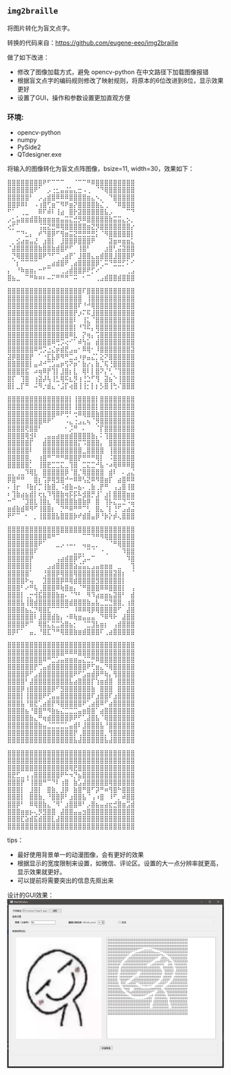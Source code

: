 ## `img2braille`

将图片转化为盲文点字。

转换的代码来自：https://github.com/eugene-eeo/img2braille

做了如下改进：
 - 修改了图像加载方式，避免 opencv-python 在中文路径下加载图像报错
 - 根据盲文点字的编码规则修改了映射规则，将原本的6位改进到8位，显示效果更好
 - 设置了GUI，操作和参数设置更加直观方便
 
### 环境:
 - opencv-python
 - numpy
 - PySide2
 - QTdesigner.exe
 
将输入的图像转化为盲文点阵图像，bsize=11, width=30，效果如下：

⣿⣿⣿⣿⣿⣿⣿⣿⠟⠋⠉⠉⠉⠀⠀⠈⠉⠉⠛⠿⣿⣿⣿⣿⣿⣿⣿⣿⣿
⣿⣿⣿⣿⣿⣿⠟⠁⠀⡠⢐⣂⣤⣬⣥⣄⣒⠠⢀⠀⠈⠙⢿⣿⣿⣿⣿⣿⣿
⣿⣿⣿⣿⣿⠃⠀⡠⣠⣾⣿⠿⠿⠿⣿⣿⣿⣿⣶⣄⠢⡀⠀⠙⣿⣿⣿⣿⣿
⣿⣿⡿⠿⠇⠀⠠⢰⣿⢋⣶⠉⠻⠟⣶⡝⣿⣿⣿⣿⣷⣌⢀⠀⠈⠿⣿⣿⣿
⠋⠁⠀⢀⣀⠀⠀⠿⠏⠾⠇⢸⣴⠀⣿⡗⣽⣿⣿⣿⣿⣿⣧⡠⠀⠀⠀⠉⠙
⡠⣂⣥⣶⣶⣾⣿⣷⣶⣶⣶⣶⣤⣭⣍⣚⡻⠿⣿⣿⣿⣿⣿⣷⣭⣭⣄⡢⡀
⢔⡋⠁⠀⠀⠀⠀⢨⣭⣝⣛⠿⢿⣿⣿⣿⣿⣿⣶⣝⡻⣿⣿⣿⣿⣿⣿⣿⡔
⠀⠀⠉⠙⣂⡄⠀⠞⠙⣿⡿⠋⢻⣶⣭⣝⣛⣛⣛⣛⡅⠈⠻⣿⣿⣿⣿⣿⡇
⠀⡀⣪⣴⣶⣤⣜⠀⣰⣿⡇⠀⣸⣿⣿⡿⣿⣿⣿⠟⠀⠀⠀⣽⣶⠶⣶⣶⣅
⠈⣼⣿⣿⣿⣿⣿⣷⣿⣿⣷⣾⣿⠟⠋⠀⢸⣿⠃⠀⠀⠀⣰⣿⢃⣬⣽⣿⣿
⠀⡙⢿⣿⣿⣿⣿⣿⠟⠙⠋⠉⢀⣴⡟⠁⣸⣿⣿⣄⣤⣾⣿⣿⣸⣿⣿⣿⠟
⠀⠈⡆⠉⠉⠉⠉⠀⠀⣀⣴⣾⣿⠟⢀⣴⣿⣿⣿⣿⡿⢁⠭⠙⣛⣛⡋⠅⠊
⡄⠀⠘⠷⣶⣶⡄⠒⠋⠉⠀⠀⢀⣠⣾⣿⣿⡿⠟⡋⠔⠁⠀⠀⠀⠀⠀⢀⣠
⣿⣦⣀⠀⠉⠛⠷⠶⠆⠤⠍⠛⠛⠛⠉⠭⠀⠂⠉⠀⢀⣠⣾⣿⣿⣾⣿⣿⣿

⣿⣿⣿⣿⣿⣿⣿⣿⣿⣿⣿⣿⣿⣿⣿⣿⣿⠏⣿⣿⣿⣿⣿⣿⣿⣿⣿⣿⣿
⣿⣿⣿⣿⣿⣿⣿⣿⣿⣿⣿⣿⣿⣿⣿⣿⣿⠀⢸⣿⣿⣿⣿⣿⣿⣿⣿⣿⣿
⣿⣿⣿⣿⣿⣿⣿⣿⣿⣿⣿⣿⣿⣿⣿⣿⠏⠘⠚⢿⣿⣿⣿⣿⣿⣿⣿⣿⣿
⣿⣿⣿⣿⣿⣿⣿⣿⣿⣿⣿⣿⣿⣿⣿⡟⡰⠍⠯⣸⣿⣿⣿⣿⣿⣿⣿⣿⣿
⣿⣿⣿⣿⣿⣿⣿⣿⣿⣿⣿⣿⣿⣿⣿⠇⠀⢸⣅⠈⣿⣿⣿⣿⣿⣿⣿⣿⣿
⣿⣿⣿⣿⣿⣿⣿⣿⣿⣿⣿⣿⣿⣿⣿⡇⠘⠹⠯⡄⢿⣿⣿⣿⣿⣿⣿⣿⣿
⣿⣿⣿⣿⣿⣿⣿⣿⣿⣿⣿⣿⣿⣿⠿⣇⠀⡝⢶⡄⢩⣿⣿⣿⣿⣿⣿⣿⣿
⣿⣿⣿⣿⣿⣿⣿⣿⣿⣿⠿⢛⡩⢔⠊⠁⠾⢳⣥⠀⣾⣿⣿⣿⣿⣿⣿⣿⣿
⣿⣿⣿⣿⣿⣿⠿⢛⡩⣐⣌⡶⣾⣟⣠⣤⠂⠿⢿⠂⠸⣿⣿⣿⣿⣿⣿⣿⣽
⣽⡿⣿⣿⣿⡟⠀⠁⠐⣏⣧⡿⠻⠛⣉⣠⠰⡶⣤⣌⡁⣕⠝⣿⣿⣿⣿⣿⣿
⣿⣿⣿⣿⣿⡇⣤⠼⠚⢉⣡⣤⡶⢫⠝⡶⠁⣷⡔⡄⣷⡈⢯⢘⣿⣿⣿⣿⣿
⣿⣿⣿⣿⣯⠀⠴⢶⠿⡟⢹⡇⣸⣿⡆⣇⠀⢿⠇⡇⣿⠝⡌⢃⠈⢹⣿⣿⣿
⣿⡏⠀⢹⣿⠀⢰⣽⡼⢧⢸⣃⢿⠯⣆⡻⢰⢘⣑⠋⢻⠀⣽⣦⠑⢸⣿⣿⣿
⣿⡇⣀⡏⠛⠀⠬⠻⡐⣾⣄⠐⣨⡏⢴⣿⢸⢸⡂⡇⡆⡣⣿⢸⢓⠌⣿⣿⣿

⣿⣿⣿⣿⣿⣿⣿⣿⣿⣿⣿⣿⣿⣿⡇⢸⣿⣿⣿⣿⡇⣿⣿⣿⣿⣿⣿⣿⣿
⣿⣿⣿⣿⣿⣿⣿⣿⣿⣿⣿⣿⣿⣿⡇⢸⣿⣿⣿⣿⡇⣿⣿⣿⣿⣿⣿⣿⣿
⣿⣿⣿⣿⣿⣿⣿⣿⣿⣿⣿⠿⠟⢛⠃⢒⠿⢿⣿⣿⣷⣿⣿⣿⣿⣿⣿⣿⣿
⣿⣿⣿⣿⣿⣿⣿⣿⠿⠟⠁⠀⠀⠠⣄⢐⣠⣄⢦⠈⡻⣿⣿⣿⣿⣿⣿⣿⣿
⣿⣿⣿⣿⢟⣿⣿⠃⠀⠀⠀⠀⠀⠂⡨⠛⠀⠄⠀⠀⠈⡏⣿⣿⣿⣿⣿⣿⣿
⣿⣿⣿⣿⢿⣺⠇⠀⢀⣤⣤⣴⣶⣶⣾⣿⣿⣿⣿⣷⡄⠅⢹⣿⣿⣿⣿⣿⣿
⣿⣿⣿⣿⣿⡏⠀⠀⣾⣿⣿⣿⣿⣿⣿⣿⡍⠩⣿⣿⣿⡄⠀⣿⣿⣿⣿⣿⣿
⣿⣿⣿⣿⣿⠇⠀⠀⣿⣿⣿⣿⣿⣿⣿⣿⣿⣀⣿⣿⣿⣿⠀⢸⣿⣿⣿⣿⣿
⣿⣿⣿⣿⣿⡀⠀⢰⣿⠛⠉⠛⠛⠿⣿⣿⡟⠛⠛⠛⢿⡇⠀⠨⣿⣿⣿⣿⣿
⣿⣿⣿⣿⣿⡁⠀⢸⣿⣟⣉⣉⣍⣀⢹⣿⠀⣉⣍⣉⠚⣧⠐⠴⢿⠿⠿⠿⣿
⣀⡀⢀⣀⠹⢿⣇⠀⣿⣿⣿⣿⣿⡿⠈⣿⡈⢿⣿⣿⣿⣿⠀⣾⠇⠀⠄⣠⣌
⡿⣿⠛⠛⠀⠀⣿⡆⢩⡿⢿⣻⣿⠚⠒⠿⠿⢣⣝⠿⠻⣿⣶⡏⠀⣴⣿⠿⠿
⠄⢸⡖⠀⠸⣷⡎⡉⢸⣷⣿⡀⠨⣾⣷⠤⣦⠄⢀⣷⢀⡟⠛⠀⢠⣠⣿⢸⣿
⠆⢹⣷⣴⣦⣾⡇⢖⣆⠹⢻⣿⣷⢶⡯⡯⠧⣺⣿⡛⣸⠁⣰⡇⣿⣿⣿⣶⣶
⠒⠉⠀⠈⣹⣿⣇⢸⣿⣆⠈⢿⣿⣿⣿⣷⣿⣷⡿⠀⣿⠀⢹⡧⣍⣉⣙⠩⣭
⣶⣾⣷⣾⠿⠻⠋⢸⣿⣿⡆⠀⡙⠛⠿⠛⠛⠉⢃⠀⣿⣄⠈⡇⢘⠋⣠⣴⣬
⠟⠋⠉⠀⠂⠀⡀⢸⣿⣿⣿⣧⣿⣿⣿⡷⠞⣾⣿⣤⡿⠘⡷⡕⡾⢄⣿⣿⣿

⣿⣿⣿⣿⣿⣿⣿⣿⣿⣿⣿⣿⣿⣿⣿⣿⣿⣿⣿⣿⣿⣿⣿⣿⣿⣿⣿⣿⣿
⣿⣿⣿⣿⣿⣿⣿⣿⣿⠿⠛⠉⠀⠀⠀⠀⠀⠉⠉⠙⠛⠻⢿⣿⣿⣿⣿⣿⣿
⣿⣿⣿⣿⣿⣿⣿⠟⠁⠀⠀⣀⡠⠠⠤⠄⠀⢤⣤⣀⡀⠀⠀⠈⠛⢿⣿⣿⣿
⣿⣿⣿⣿⣿⣿⠏⠀⠀⠀⠀⠀⠀⠀⠀⣀⣀⡀⠉⠈⠀⠐⢀⠀⠀⠀⠹⣿⣿
⣿⣿⣿⣿⣿⡟⠀⠀⠀⠀⠀⢠⣴⣾⣿⡿⠋⣡⠤⠉⠀⠀⠀⠀⠀⠀⠀⠹⣿
⣿⣿⣿⣿⣿⡇⠀⠀⠀⣠⣴⣿⣿⣿⣿⣵⣬⣥⣄⣠⣤⣶⣶⣶⠀⣀⠀⠀⢹
⣿⣿⣿⣿⣿⠁⠀⠀⢘⣿⣿⡿⢿⣿⣿⢿⣿⣿⣿⣿⣿⣿⣿⣿⣽⣿⡆⠀⠈
⣿⣿⣿⣿⠗⢤⠀⠀⣹⣿⣿⣿⡿⠿⢿⣾⣿⣿⣿⣿⣻⣿⣿⣿⣿⣿⡇⠀⠀
⣿⣿⣿⠃⠔⠛⢧⢀⣿⣿⣿⠿⢷⣿⣶⡄⠈⠛⣿⣿⣿⠿⠿⣿⣿⣿⡇⠀⢠
⣿⣿⣿⡇⢀⡒⢺⣯⣿⣿⣿⣷⣶⠄⠈⠙⠃⠀⠻⠹⣴⣶⣶⣦⣽⣿⠃⠀⣾
⣿⣿⣿⣧⢸⣿⣾⣿⣿⣿⣿⣿⣿⣿⣾⣿⣿⣿⣷⣤⣧⣀⣉⣙⣿⣿⡀⢰⣿
⣿⣿⣿⣿⣦⣌⡙⢿⣿⣏⠉⠉⠉⠉⠀⠸⠿⠿⢿⡿⢿⣿⣿⣿⣿⠋⠀⣼⣿
⣿⣿⣿⣿⣿⣿⠇⣸⣿⣿⣾⣷⡄⠐⠿⢷⣶⣤⣤⣤⠀⠙⠿⠻⠗⠀⣼⣿⣿
⣿⣿⣿⣿⠟⠉⠀⢿⣿⣅⣍⣉⣵⣿⣦⡂⠀⠈⣉⣹⣧⣶⡆⠀⢠⣾⣿⣿⣿
⣿⡿⠏⠁⠀⣤⡀⠘⣿⣏⠙⠛⢿⣿⣿⣷⣶⣾⣿⣿⣿⠏⢀⣴⣿⣿⣿⣿⣿

⣿⣿⣿⣿⣿⣿⣿⣿⣿⣿⣿⣿⣿⣿⣿⣿⣿⣿⣿⣿⣿⣿⣿⣿⣿⣿⣿⣿⣿
⣿⣿⣿⣿⣿⣿⣿⣿⣿⣿⣿⣿⣿⠿⠿⠿⣿⣿⣿⣿⣿⣿⣿⣿⣿⣿⣿⣿⣿
⣿⣿⣿⣿⣿⣿⣿⣿⠿⠛⣉⣡⣤⣶⣶⣶⣤⣌⣉⡛⠿⣿⣿⣿⣿⣿⣿⣿⣿
⣿⣿⣿⣿⣿⣿⡟⢉⣤⣾⣿⣿⣿⣿⣿⣿⣿⣿⠟⢋⣶⣄⠙⢿⣿⣿⣿⣿⣿
⣿⣿⣿⣿⡿⠋⣠⣾⣿⣿⣿⣿⣿⣿⣿⠟⠋⣡⣶⣾⡿⠛⢷⡄⢻⣿⣿⣿⣿
⣿⣿⣿⣿⠃⣼⣿⣿⣿⣿⣿⣿⣿⣿⣧⣴⣿⣿⣿⡏⢱⣶⣾⣿⠀⣿⣿⣿⣿
⣿⣿⣿⡿⢰⣿⣿⣿⣿⣿⡿⠋⣻⣿⣿⣿⣿⣿⣿⣷⠀⣿⣿⣿⠀⣿⣿⣿⣿
⣿⣿⣿⡇⢸⣿⣿⣿⠟⢋⣤⣤⣿⣿⣿⣿⣿⣿⣿⠏⣰⣿⣿⠏⣰⣿⣿⣿⣿
⣿⣿⣿⣧⠘⣿⣟⢁⣴⣿⡟⠻⣿⣿⣿⣿⣿⠟⢁⣴⣿⠿⠋⣴⣿⣿⣿⣿⣿
⣿⣿⣿⣿⣦⠘⣿⣿⠛⠻⣷⣦⣌⣉⣉⣉⣤⣶⣿⣿⠁⣴⣿⣿⣿⣿⣿⣿⣿
⣿⣿⣿⣿⣿⣷⣄⠛⢶⣾⣿⣿⣿⣿⡿⠟⠋⢁⣼⣿⣧⠈⢿⣿⣿⣿⣿⣿⣿
⣿⣿⣿⣿⣿⣿⣿⣷⣤⣈⣉⣉⣉⣁⣤⣾⠇⣸⣿⣿⣿⣧⠘⣿⣿⣿⣿⣿⣿
⣿⣿⣿⣿⣿⣿⣿⣿⣿⣿⣿⣿⣿⣿⣿⡟⢀⣿⣿⣿⣿⣿⡀⢻⣿⣿⣿⣿⣿
⣿⣿⣿⣿⣿⣿⣿⣿⣿⣿⣿⣿⣿⣿⣿⣧⣼⣿⣿⣿⣿⣿⣧⣼⣿⣿⣿⣿⣿

⣿⣿⣿⣿⣿⣿⣿⣿⣿⣿⣿⣿⣿⣿⣿⣿⣿⣿⣿⣿⣿⣿⣿⣿⣿⣿⣿⣿⣿
⣿⣿⣿⣿⣿⣿⣿⣿⣿⣿⣿⣿⣿⣿⣿⣿⣿⣿⣿⣿⣿⣿⣿⣿⣿⣿⣿⣿⣿
⣿⣿⣿⣿⣿⣿⣿⣿⣿⣿⣿⣿⣿⣿⢿⣟⣿⣿⣿⣿⣿⣿⣿⣿⣿⣿⣿⣿⣿
⣿⣟⣋⣀⢠⢠⣿⣿⣿⣿⣿⣿⠟⠓⠲⡙⣦⣿⣿⣿⣿⣿⣿⣿⣿⣿⣿⣿⣿
⣿⣿⣿⡟⠈⢸⣿⣿⠛⠉⠙⠇⢰⣿⠀⣷⣡⣼⣿⣿⣿⣿⣿⢿⣿⣿⣿⣿⣿
⣿⣿⣿⡇⠀⣸⣿⡇⠀⣿⣷⡀⣸⡿⠀⣷⣿⠛⣿⠋⡽⠛⠶⢻⣿⠓⣿⣿⣿
⣿⣿⣿⡇⠀⣿⣿⣷⡀⠘⣿⣿⡿⠃⣰⣿⣿⣧⠈⢠⠰⣿⠀⠸⠋⡀⠾⣿⣿
⣿⣿⡿⠃⠀⠿⢿⣿⣷⣄⠈⠻⠁⣰⣿⣿⠿⠃⡠⣿⣦⣤⣴⣖⣚⣿⣶⣩⣾
⣿⣿⣿⣶⣶⡦⢄⡻⣻⣿⣿⠀⣼⣿⣿⣤⣤⣲⣿⣿⣿⣿⣿⣿⣿⣿⣿⣿⣿
⣿⣿⣿⣏⣵⣾⣯⣾⣿⣿⣇⣼⣿⣿⣿⣿⣿⣿⣿⣿⣿⣿⣿⣿⣿⣿⣿⣿⣿
⣿⣿⣿⣿⣿⣿⣿⣿⣿⣿⣿⣿⣿⣿⣿⣿⣿⣿⣿⣿⣿⣿⣿⣿⣿⣿⣿⣿⣿

tips：
 - 最好使用背景单一的动漫图像，会有更好的效果
 - 根据显示的宽度限制来设置，如微信、评论区。设置的大一点分辨率就更高，显示效果就更好。
 - 可以提前将需要突出的信息先抠出来
 
 设计的GUI效果：
![GUI效果](imgs\test.png)
